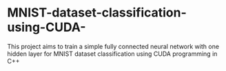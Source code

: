 # MNIST-dataset-classification-using-CUDA-
This project aims to train a simple fully connected neural network with one hidden layer for MNIST dataset classification using CUDA programming in C++

